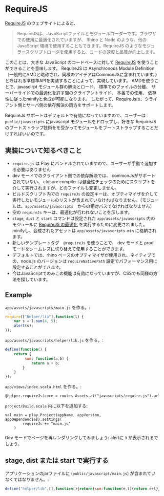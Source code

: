 <!-- translated -->
# RequireJS

<!--
According to [RequireJS](http://requirejs.org/)' website 
-->

[RequireJS](http://requirejs.org/) のウェブサイトによると、

<!--
> RequireJS is a JavaScript file and module loader. It is optimized for in-browser use, but it can be used in other JavaScript environments, like Rhino and Node. Using a modular script loader like RequireJS will improve the speed and quality of your code.
-->

> RequireJSは、JavaScriptファイルとモジュールローダーです。ブラウザでの使用に最適化されていますが、 Rhino と Node のような、他の JavaScript 環境で使用することもできます。RequireJS のようなモジュラースクリプトローダを使用すると、コードの速度と品質が向上します。

<!--
What this means in practice is that one can use [RequireJS](http://requirejs.org/) to modularize big javascript codebases. RequireJS achieves this by implementing a semi-standard API called [Asynchronous Module Definition](http://wiki.commonjs.org/wiki/Modules/AsynchronousDefinition) (other similar ideas include [CommonJS](http://www.commonjs.org/) ). Using AMD it's possible to resolve and load javascript modules, usually kept in separate files, at _client side_ while allowing server side _optimization_, that is, for production use, dependencies can be minified and combined. Therefore, RequireJs supports both client side and server side resolutions.
-->

このことは、大きな JavaScript のコードベースに対して [RequireJS](http://requirejs.org/) を使うことができることを意味します。 RequireJS は Asynchronous Module Definition （一般的にAMDと略称され、同様のアイデアはCommonJSに含まれています。）と呼ばれる準標準APIを実装することによって、実現しています。
AMDを使うことで、javascirpt モジュール群の解決とロード、 標準でのファイルの分離、 サーバーサイドでの最適化を許す間のクライアントサイド、 本番での使用、 依存性に従ったminifyと合成が可能になります。
したがって、RequireJsは、クライアント側とサーバ側の依存解決の両方をサポートします。

<!--
RequireJs support is enabled by default, so all you need to do is to drop javascript modules into ```public/javascripts``` and then bootstrap the module using one of the preferred RequireJS bootstraping techniques.
-->

RequireJs サポートはデフォルトで有効になっていますので、ユーザーは ```public/javascripts``` にjavascript モジュールをドロップし、好きな RequireJSのブートストラップ技術をを受かってモジュールをブートストラップすることだけすればいいのです。

<!--
## Things to know about the implementation
-->

## 実装について知るべきこと

<!--
* ```require.js``` is bundled with play, so users do not need to add it manually
* in dev mode dependencies resolved client side, closure compiler - without commonJS support - is run through the scripts for sanity check but no files are modified
* ```requireJs``` setting key in your build script should contain the list of modules you want to run through the optimizer (modules should be relative to ```app/assets/javascripts```) 
* empty ```requireJs``` key indicates that no optimization should take place
*  ```stage```, ```dist``` and ```start``` commands were changed to
run [RequireJS's optimizer](http://requirejs.org/docs/optimization.html) for configured moduled in ```app/assets/javascripts```. The minified and combined assets are stored in ```app/assets/javascripts-min```
* a new template tag ```@requireJs``` can be used  to switch between dev and prod mode seamlessly 
* by default a rhino based optimizer is used, the native, node version can be configured for performance via ```requireNativePath``` setting
* right now this is enabled only for javascript but we are looking into using it for css as well
-->

* ```require.js``` は Play にバンドルされていますので、ユーザーが手動で追加する必要はありません
* dev モードでのクライアント側での依存解決では、 commonJsがサポートされていない、 closure compiler は健全性チェックのためにスクリプトを介して実行されますが、どのファイルも変更しません。
* ビルドスクリプト内での ```requireJs``` の設定キーは、オプティマイザを介して実行したいモジュールのリストが含まれていなければなりません。（モジュールは、```app/assets/javascripts```　からの相対パスでなければなりません）
* 空の ```requireJs``` キーは、最適化が行われないことを示します。
* ```stage```, ```dist``` と ```start``` コマンドは設定された ```app/assets/javascripts``` 内のモジュールに [RequireJS の最適化](http://requirejs.org/docs/optimization.html) を実行するために変更されました。minifyし、合成されたアセットは ```app/assets/javascripts-min``` に格納されます。
* 新しいテンプレートタグ　```@requireJs``` を使うことで、 dev モードと prod モードをシームレスに切り替えて使用することができます。
* デフォルトでは、rhino ベースのオプティマイザが使用され、ネイティブでの、node.js のバージョンは ```requireNativePath``` 設定でパフォーマンス用に設定することができます。
* 今はJavaScriptでのみこの機能は有効になっていますが、CSSでも同様の方法を探しています。


## Example

<!--
create `app/assets/javascripts/main.js`:
-->

`app/assets/javascripts/main.js` を作る。:

```js
require(["helper/lib"],function(l) {
	var s = l.sum(4, 5);
	alert(s);
});
```

<!--
create `app/assets/javascripts/helper/lib.js`:
-->

`app/assets/javascripts/helper/lib.js` を作る。:

```js
define(function() {
    return {
         sum: function(a,b) {
    		return a + b;
        }
    }
});
```

<!--
create `app/views/index.scala.html`:
-->
`app/views/index.scala.html` を作る。:

```html
@helper.requireJs(core = routes.Assets.at("javascripts/require.js").url, module = routes.Assets.at("javascripts/main").url)
```

<!--
In `project/Build.scala` add:
-->

`project/Build.scala` 内に以下を追加する:

```
val main = play.Project(appName, appVersion, appDependencies).settings(
    	requireJs += "main.js"
    )	
```

<!--
After rendering the page in Dev mode you should see: ```9``` popping up in an alert
-->

Dev モードでページを再レンダリングしてみましょう: alertに ```9``` が表示されるでしょう。

<!--
## When running stage, dist or start
-->
## stage, dist または start で実行する

<!--
your application's jar file should contain (```public/javascript/main.js```):
-->
アプリケーションのjarファイルに  (```public/javascript/main.js```) が含まれていなくてはなりません。:

```js
define("helper/lib",[],function(){return{sum:function(e,t){return e+t}}}),require(["helper/lib"],function(e){var t=e.sum(5,4);alert(t)}),define("main",function(){})
```